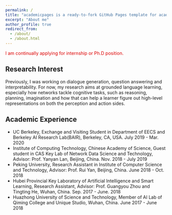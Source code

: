 ```yaml
---
permalink: /
title: "academicpages is a ready-to-fork GitHub Pages template for academic personal websites"
excerpt: "About me"
author_profile: true
redirect_from: 
  - /about/
  - /about.html
---
```


<font color="#dd0000">I am continually applying for internship or Ph.D position.</font><br /> 

## Research Interest

Previously, I was working on dialogue generation, question answering and interpretability. For now, my research aims at grounded language learning, especially how networks tackle cognitive tasks, such as reasoning, planning, imagination and how that can help a learner figure out high-level representations on both the perception and action sides.

## Academic Experience

* UC Berkeley, Exchange and Visiting Student in Department of EECS and Berkeley AI Research Lab(BAIR), Berkeley, CA, USA. July 2019 - Mar. 2020
* Institute of Computing Technology, Chinese Academy of Science, Guest student in CAS Key Lab of Network Data Science and Technology, Advisor: Prof. Yanyan Lan, Beijing, China. Nov. 2018 - July 2019
* Peking University, Research Assistant in Institute of Computer Science and Technology, Advisor: Prof. Rui Yan, Beijing, China. June 2018 - Oct. 2018
* Hubei Provincial Key Laboratory of Artificial Intelligence and Smart Learning, Research Assistant, Advisor: Prof. Guangyou Zhou and Tingting He, Wuhan, China. Sep. 2017 - June. 2018
* Huazhong University of Science and Technology, Member of AI Lab of Qiming College and Unique Studio, Wuhan, China. June 2017 - June 2018
